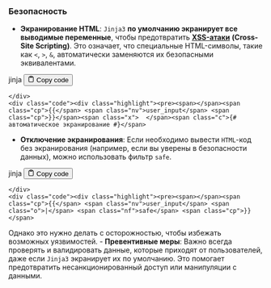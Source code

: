 <h3><strong>Безопасность</strong></h3>
<!--{% raw %}-->
<ul>
<li><strong>Экранирование HTML</strong>: <code>Jinja3</code> <strong>по умолчанию экранирует все выводимые переменные</strong>,
чтобы предотвратить <strong><u>XSS-атаки</u></strong> <strong>(Cross-Site Scripting)</strong>.
Это означает, что специальные HTML-символы, такие как <code>&lt;</code>, <code>&gt;</code>, <code>&amp;</code>, автоматически заменяются их безопасными эквивалентами.</li>
</ul>
<div class="code-element">
    <div class="lang-line">
        <text>jinja</text>
        <button class="copy-button"
        onclick="copyCode(this)">
    <svg stroke="currentColor"
         fill="none"
         stroke-width="2"
         viewBox="0 0 24 24"
         stroke-linecap="round"
         stroke-linejoin="round"
         class="h-4 w-4"
         height="1em"
         width="1em"
         xmlns="http://www.w3.org/2000/svg">
        <path d="M16 4h2a2 2 0 0 1 2 2v14a2 2 0 0 1-2 2H6a2 2 0 0 1-2-2V6a2 2 0 0 1 2-2h2"></path>
        <rect x="8" y="2" width="8" height="4" rx="1" ry="1"></rect>
    </svg>
    <text>Copy code</text>
</button>

    </div>
    <div class="code"><div class="highlight"><pre><span></span><span class="cp">{{</span> <span class="nv">user_input</span> <span class="cp">}}</span><span class="x">  </span><span class="c">{# автоматическое экранирование #}</span>
</pre></div></div>
</div>
<ul>
<li><strong>Отключение экранирования</strong>: Если необходимо вывести <code>HTML</code>-код без экранирования
(например, если вы уверены в безопасности данных), можно использовать фильтр <code>safe</code>.</li>
</ul>
<div class="code-element">
    <div class="lang-line">
        <text>jinja</text>
        <button class="copy-button"
        onclick="copyCode(this)">
    <svg stroke="currentColor"
         fill="none"
         stroke-width="2"
         viewBox="0 0 24 24"
         stroke-linecap="round"
         stroke-linejoin="round"
         class="h-4 w-4"
         height="1em"
         width="1em"
         xmlns="http://www.w3.org/2000/svg">
        <path d="M16 4h2a2 2 0 0 1 2 2v14a2 2 0 0 1-2 2H6a2 2 0 0 1-2-2V6a2 2 0 0 1 2-2h2"></path>
        <rect x="8" y="2" width="8" height="4" rx="1" ry="1"></rect>
    </svg>
    <text>Copy code</text>
</button>

    </div>
    <div class="code"><div class="highlight"><pre><span></span><span class="cp">{{</span> <span class="nv">user_input</span> <span class="o">|</span> <span class="nf">safe</span> <span class="cp">}}</span>
</pre></div></div>
</div>
<p>Однако это нужно делать с осторожностью, чтобы избежать возможных уязвимостей.
  - <strong>Превентивные меры</strong>: Важно всегда проверять и валидировать данные, которые приходят от пользователей,
даже если <code>Jinja3</code> экранирует их по умолчанию.
Это помогает предотвратить несанкционированный доступ или манипуляции с данными.</p>
<!--{% endraw %}-->